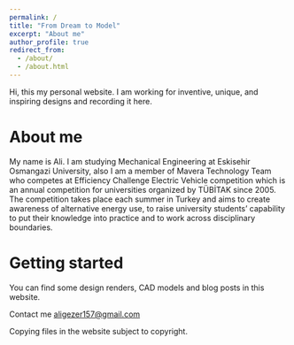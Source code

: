 ```yaml
---
permalink: /
title: "From Dream to Model"
excerpt: "About me"
author_profile: true
redirect_from: 
  - /about/
  - /about.html
---
```


Hi, this my personal website. I am working for inventive, unique, and inspiring designs and recording it here.

About me
======
My name is Ali. I am studying Mechanical Engineering at Eskisehir Osmangazi University, also I am a member of Mavera Technology Team who competes at Efficiency Challenge Electric Vehicle competition which is an annual competition for universities organized by TÜBİTAK since 2005. The competition takes place each summer in Turkey and aims to create awareness of alternative energy use, to raise university students’ capability to put their knowledge into practice and to work across disciplinary boundaries. 



Getting started
======
You can find some design renders, CAD models and blog posts in this website.

Contact me aligezer157@gmail.com


Copying files in the website subject to copyright.
